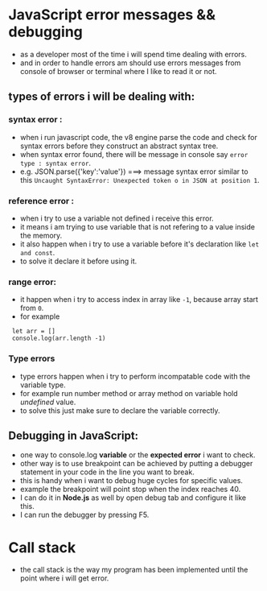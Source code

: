 # JavaScript error messages && debugging
 * as a developer most of the time i will spend time dealing with errors.
 * and in order to handle errors am should use errors messages from console of browser or terminal where I like to read it or not.

## types of errors i will be dealing with:

### syntax error : 
* when i run javascript code, the v8 engine parse the code and check for syntax errors before they construct an abstract syntax tree.
* when syntax  error found, there will be message in console say  `error type : syntax error`.
* e.g.  JSON.parse({'key':'value'})  ===> message syntax error similar to this `Uncaught SyntaxError: Unexpected token o in JSON at position 1`.

### reference error : 
  * when i try to use a variable not defined i receive this error.
  * it means i am trying to use variable that is not refering to a value inside the memory.
  * it also happen when i try to use a variable before it's declaration like `let and const`.
  * to solve it declare it before using it.


### range error:
* it happen when i try to access index in array like `-1`, because array start from `0`.
* for example 
```
 let arr = []
 console.log(arr.length -1)
```
### Type errors
* type errors happen when i try to perform incompatable code with the variable type.
* for example run number method or array method on variable hold *undefined* value.
* to solve this just make sure to declare the variable correctly.


## Debugging in JavaScript:
 * one way to console.log **variable** or the **expected error** i want to check.
 * other way is to use breakpoint can  be achieved by putting a debugger statement in your code in the line you want to break.
 * this is handy when i want to debug huge cycles for specific values.
 * example the breakpoint will point stop when the index reaches 40.
 * I can do it in **Node.js** as well by open debug tab and configure it like this.
 * I can run the debugger by pressing F5.

# Call stack
* the call stack is the way my program has been implemented until the point where i will get error.
